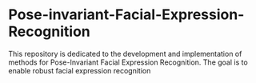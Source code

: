 # Pose-invariant-Facial-Expression-Recognition
This repository is dedicated to the development and implementation of methods for Pose-Invariant Facial Expression Recognition. The goal is to enable robust facial expression recognition
